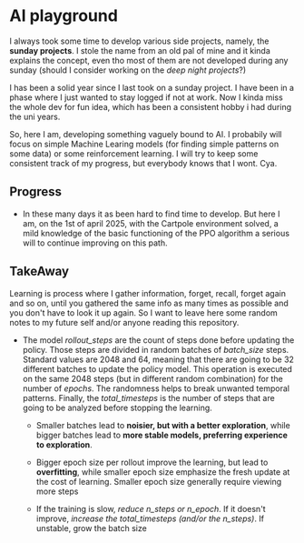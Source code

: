 # AI playground
I always took some time to develop various side projects, namely, the **sunday projects**. I stole the name from an old pal of mine and it kinda explains the concept, even tho most of them are not developed during any sunday (should I consider working on the *deep night projects*?)

I has been a solid year since I last took on a sunday project. I have been in a phase where I just wanted to stay logged if not at work. Now I kinda miss the whole dev for fun idea, which has been a consistent hobby i had during the uni years.

So, here I am, developing something vaguely bound to AI. I probabily will focus on simple Machine Learing models (for finding simple patterns on some data) or some reinforcement learning. I will try to keep some consistent track of my progress, but everybody knows that I wont. Cya.

## Progress
- In these many days it as been hard to find time to develop. But here I am, on the 1st of april 2025, with the Cartpole environment solved, a mild knowledge of the basic functioning of the PPO algorithm a serious will to continue improving on this path.

## TakeAway
Learning is process where I gather information, forget, recall, forget again and so on, until you gathered the same info as many times as possible and you don't have to look it up again. So I want to leave here some random notes to my future self and/or anyone reading this repository.

- The model *rollout_steps* are the count of steps done before updating the policy. Those steps are divided in random batches of *batch_size* steps. Standard values are 2048 and 64, meaning that there are going to be 32 different batches to update the policy model. This operation is executed on the same 2048 steps (but in different random combination) for the number of *epochs*. The randomness helps to break unwanted temporal patterns. Finally, the *total_timesteps* is the number of steps that are going to be analyzed before stopping the learning.
  - Smaller batches lead to **noisier, but with a better exploration**, while bigger batches lead to **more stable models, preferring experience to exploration**.
  - Bigger epoch size per rollout improve the learning, but lead to **overfitting**, while smaller epoch size emphasize the fresh update at the cost of learning. Smaller epoch size generally require viewing more steps
  
  - If the training is slow, *reduce n_steps or n_epoch*. If it doesn't improve, *increase the total_timesteps (and/or the n_steps)*. If unstable, grow the batch size